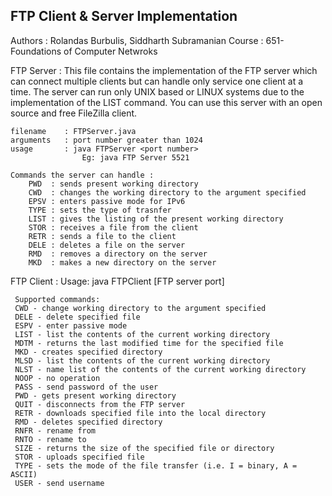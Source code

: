 FTP Client & Server Implementation
-------------------------------------------------------
Authors : Rolandas Burbulis, Siddharth Subramanian
Course  : 651- Foundations of Computer Netwroks


FTP Server :
    This file contains the implementation of the FTP server which can connect
    multiple clients but can handle only service one client at a time. The
    server can run only UNIX based or LINUX systems due to the implementation
     of the LIST command. You can use this server with an open source and free
     FileZilla client.

    filename    : FTPServer.java
    arguments   : port number greater than 1024
    usage       : java FTPServer <port number>
                    Eg: java FTP Server 5521

    Commands the server can handle :
        PWD  : sends present working directory
        CWD  : changes the working directory to the argument specified
        EPSV : enters passive mode for IPv6
        TYPE : sets the type of trasnfer
        LIST : gives the listing of the present working directory
        STOR : receives a file from the client
        RETR : sends a file to the client
        DELE : deletes a file on the server
        RMD  : removes a directory on the server
        MKD  : makes a new directory on the server


FTP Client :
    Usage:  java FTPClient <local directory> <FTP server adderss> [FTP server
     port]

     Supported commands:
     CWD - change working directory to the argument specified
     DELE - delete specified file
     ESPV - enter passive mode
     LIST - list the contents of the current working directory
     MDTM - returns the last modified time for the specified file
     MKD - creates specified directory
     MLSD - list the contents of the current working directory
     NLST - name list of the contents of the current working directory
     NOOP - no operation
     PASS - send password of the user
     PWD - gets present working directory
     QUIT - disconnects from the FTP server
     RETR - downloads specified file into the local directory
     RMD - deletes specified directory
     RNFR - rename from
     RNTO - rename to
     SIZE - returns the size of the specified file or directory
     STOR - uploads specified file
     TYPE - sets the mode of the file transfer (i.e. I = binary, A = ASCII)
     USER - send username
